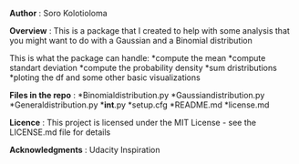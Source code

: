 
**Author** : Soro Kolotioloma

**Overview** : This is a package that I created to help with some analysis that you might want to do with a Gaussian and a Binomial
distribution

This is what the package can handle:
	*compute the mean
    *compute standart deviation
    *compute the probability density
    *sum dristributions
    *ploting the df and some other basic visualizations


**Files in the repo** :
	*Binomialdistribution.py
    *Gaussiandistribution.py
    *Generaldistribution.py
    *__int__.py
    *setup.cfg 
    *README.md
    *license.md


**Licence** : This project is licensed under the MIT License - see the LICENSE.md file for details

**Acknowledgments** : Udacity Inspiration